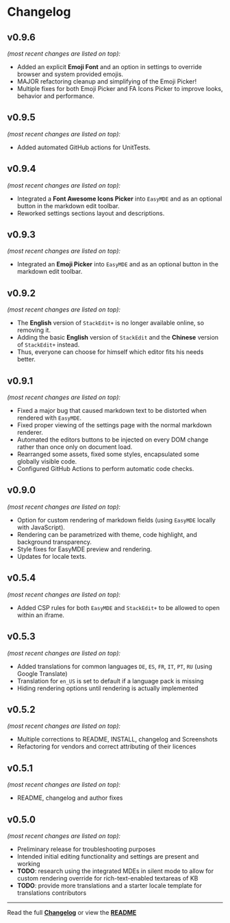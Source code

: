 # Changelog


## v0.9.6

_(most recent changes are listed on top):_
* Added an explicit **Emoji Font** and an option in settings to override browser and system provided emojis.
* MAJOR refactoring cleanup and simplifying of the Emoji Picker!
* Multiple fixes for both Emoji Picker and FA Icons Picker to improve looks, behavior and performance.

## v0.9.5

_(most recent changes are listed on top):_
* Added automated GitHub actions for UnitTests.

## v0.9.4

_(most recent changes are listed on top):_
* Integrated a **Font Awesome Icons Picker** into `EasyMDE` and as an optional button in the markdown edit toolbar.
* Reworked settings sections layout and descriptions.

## v0.9.3

_(most recent changes are listed on top):_
* Integrated an **Emoji Picker** into `EasyMDE` and as an optional button in the markdown edit toolbar.

## v0.9.2

_(most recent changes are listed on top):_
* The **English** version of `StackEdit+` is no longer available online, so removing it.
* Adding the basic **English** version of `StackEdit` and the **Chinese** version of `StackEdit+` instead.
* Thus, everyone can choose for himself which editor fits his needs better.

## v0.9.1

_(most recent changes are listed on top):_
* Fixed a major bug that caused markdown text to be distorted when rendered with `EasyMDE`.
* Fixed proper viewing of the settings page with the normal markdown renderer.
* Automated the editors buttons to be injected on every DOM change rather than once only on document load.
* Rearranged some assets, fixed some styles, encapsulated some globally visible code.
* Configured GitHub Actions to perform automatic code checks.

## v0.9.0

_(most recent changes are listed on top):_
* Option for custom rendering of markdown fields (using `EasyMDE` locally with JavaScript).
* Rendering can be parametrized with theme, code highlight, and background transparency.
* Style fixes for EasyMDE preview and rendering.
* Updates for locale texts.

## v0.5.4

_(most recent changes are listed on top):_
* Added CSP rules for both `EasyMDE` and `StackEdit+` to be allowed to open within an iframe.

## v0.5.3

_(most recent changes are listed on top):_
* Added translations for common languages `DE`, `ES`, `FR`, `IT`, `PT`, `RU` (using Google Translate)
* Translation for `en_US` is set to default if a language pack is missing
* Hiding rendering options until rendering is actually implemented

## v0.5.2

_(most recent changes are listed on top):_
* Multiple corrections to README, INSTALL, changelog and Screenshots
* Refactoring for vendors and correct attributing of their licences

## v0.5.1

_(most recent changes are listed on top):_
* README, changelog and author fixes

## v0.5.0

_(most recent changes are listed on top):_
* Preliminary release for troubleshooting purposes
* Intended initial editing functionality and settings are present and working
* **TODO**: research using the integrated MDEs in silent mode to allow for custom rendering override for rich-text-enabled textareas of KB
* **TODO**: provide more translations and a starter locale template for translations contributors

---

Read the full [**Changelog**](changelog.md "See changes") or view the [**README**](README.md "View README")
